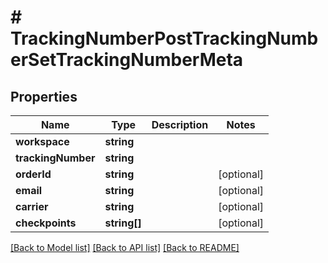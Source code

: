 # # TrackingNumberPostTrackingNumberSetTrackingNumberMeta

## Properties

Name | Type | Description | Notes
------------ | ------------- | ------------- | -------------
**workspace** | **string** |  | 
**trackingNumber** | **string** |  | 
**orderId** | **string** |  | [optional] 
**email** | **string** |  | [optional] 
**carrier** | **string** |  | [optional] 
**checkpoints** | **string[]** |  | [optional] 

[[Back to Model list]](../../README.md#documentation-for-models) [[Back to API list]](../../README.md#documentation-for-api-endpoints) [[Back to README]](../../README.md)


